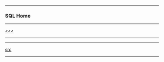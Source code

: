 
---

### SQL Home

---

[<<<]()

---

---

[src](https://www.tutorialspoint.com/sql/index.htm)

---
